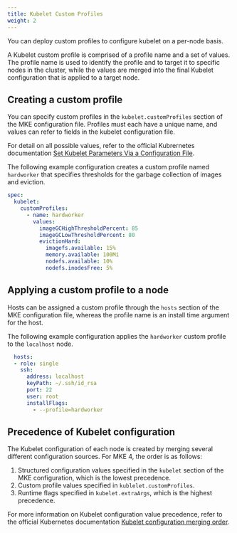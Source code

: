 ```yaml
---
title: Kubelet Custom Profiles
weight: 2
---
```


You can deploy custom profiles to configure kubelet on a per-node basis.

A Kubelet custom profile is comprised of a profile name and a set of values. The profile name is used to identify the profile and to target it to specific nodes in the cluster, while the values are merged into the final Kubelet configuration that is applied to a target node.

## Creating a custom profile

You can specify custom profiles in the `kubelet.customProfiles` section of the MKE configuration file. Profiles must each have a unique name, and values can refer to fields in the kubelet configuration file.

For detail on all possible values, refer to the official Kubrernetes documentation [Set Kubelet Parameters Via a Configuration File](https://kubernetes.io/docs/tasks/administer-cluster/kubelet-config-file/).

The following example configuration creates a custom profile named `hardworker` that specifies thresholds for the garbage collection of images and eviction.

```yaml
spec:
  kubelet:
    customProfiles:
      - name: hardworker
        values:
          imageGCHighThresholdPercent: 85
          imageGCLowThresholdPercent: 80
          evictionHard:
            imagefs.available: 15%
            memory.available: 100Mi
            nodefs.available: 10%
            nodefs.inodesFree: 5%
```

## Applying a custom profile to a node

Hosts can be assigned a custom profile through the `hosts` section of the MKE configuration file, whereas the profile name is an install time argument for the host.

The following example configuration applies the `hardworker` custom profile to the `localhost` node.

```yaml
  hosts:
  - role: single
    ssh:
      address: localhost
      keyPath: ~/.ssh/id_rsa
      port: 22
      user: root
      installFlags:
        - --profile=hardworker
```

## Precedence of Kubelet configuration

The Kubelet configuration of each node is created by merging several different configuration sources. For MKE 4, the order is as follows:

1. Structured configuration values specified in the `kubelet` section of the MKE configuration, which is the lowest precedence.
2. Custom profile values specified in `kublelet.customProfiles`.
3. Runtime flags specified in `kubelet.extraArgs`, which is the highest precedence.

For more information on Kubelet configuration value precedence, refer to the official Kubernetes documentation [Kubelet configuration merging order](https://kubernetes.io/docs/tasks/administer-cluster/kubelet-config-file/#kubelet-configuration-merging-order).
